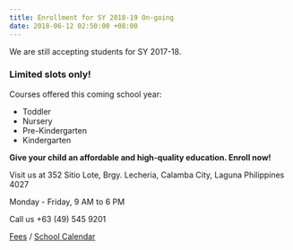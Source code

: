 ```yaml
---
title: Enrollment for SY 2018-19 On-going
date: 2018-06-12 02:50:00 +08:00
---
```


We are still accepting students for SY 2017-18. 

### Limited slots only!

Courses offered this coming school year:

* Toddler
* Nursery
* Pre-Kindergarten
* Kindergarten 


__Give your child an affordable and high-quality education. Enroll now!__

Visit us at 352 Sitio Lote, Brgy. Lecheria, Calamba City, Laguna Philippines 4027


Monday - Friday, 9 AM to 6 PM


Call us +63 (49) 545 9201

[Fees](http://cleverminds.ph/#fees) / [School Calendar](http://cleverminds.ph/#calendar)